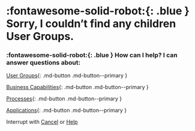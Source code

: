 # :fontawesome-solid-robot:{: .blue } Sorry, I couldn’t find any children User Groups. 

### :fontawesome-solid-robot:{: .blue } How can I help? I can answer questions about:

[User Groups](../find-user-group-by){: .md-button .md-button--primary }

[Business Capabilities](../find-business-capability-by){: .md-button .md-button--primary }

[Processes](../find-process-by){: .md-button .md-button--primary }

[Applications](../find-applications-by){: .md-button .md-button--primary }

Interrupt with [Cancel](../cancel) or [Help](../help)
